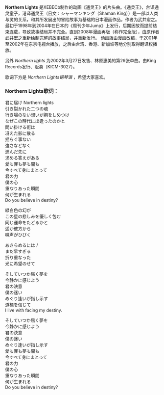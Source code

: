 

**Northern Lights**
是XEBECb制作的动画《通灵王》的片头曲。《通灵王》，台译通灵童子，港译通灵王（日文：シャーマンキング（Shaman
King））是一部以人类与灵的关系，和其所发展出的冒险故事为基础的日本漫画作品，作者为武井宏之。最初于1998年到2004年在日本的《周刊少年Jump》上发行，后期因故而提前结束连载，导致故事结局并不完全。直到2008年漫画再版（称作完全版），由原作者武井宏之重新绘制完整的故事结局，并重新发行。
动画版由漫画改编，于2001年至2002年在东京电视台播放，之后由台湾、香港、新加坡等地分别取得翻译权播放。

  
另外 _Northern lights_ 为2002年3月27日发售、林原惠美的第29张单曲。由King Records发行、贩卖（KICM-3027）。

  
歌词下方是 _Northern Lights钢琴谱_ ，希望大家喜欢。

### Northern Lights歌词：

君に届け Northern lights  
引き裂かれた二つの魂  
行き場のない想いが胸をしめつけ  
なぜこの時代に出逢ったのかと  
問い掛ける術は  
冴えた影に散る  
揺らぐ事ない  
強さなどなく  
進んだ先に  
求める答えがある  
愛も罪も夢も闇も  
今すべて身にまとって  
君の力  
僕の心  
重なりあった瞬間  
何が生まれる  
Do you believe in destiny?

緑白色の幻が  
この星の悲しみを優しく包む  
同じ運命をたどるかと  
遥か彼方から  
唄声がひびく

あきらめるには /  
まだ早すぎる  
折り重なった  
光に希望のせて

そしていつか届く夢を  
今静かに感じよう  
君の決意  
僕の迷い  
めぐり逢いが指し示す  
道標を信じて  
I live with facing my destiny.

そしていつか届く夢を  
今静かに感じよう  
君の決意  
僕の迷い  
めぐり逢いが指し示す  
愛も罪も夢も闇も  
今すべて身にまとって  
君の力  
僕の心  
重なりあった瞬間  
何が生まれる  
Do you believe in destiny?

